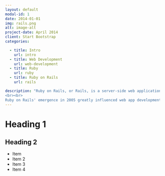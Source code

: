 ```yaml
---
layout: default
modal-id: 1
date: 2014-01-01
img: rails.png
alt: image-alt
project-date: April 2014
client: Start Bootstrap
categories: 

  - title: Intro
    url: intro
  - title: Web Development
    url: web-development
  - title: Ruby
    url: ruby
  - title: Ruby on Rails
    url: rails

description: "Ruby on Rails, or Rails, is a server-side web application framework written in Ruby. Rails is a model–view–controller (MVC) framework, providing default structures for a database, a web service, and web pages. It encourages and facilitates the use of web standards such as JSON or XML for data transfer and HTML, CSS and JavaScript for user interfacing. In addition to MVC, Rails emphasizes the use of other well-known software engineering patterns and paradigms, including convention over configuration (CoC), don't repeat yourself (DRY), and the active record pattern.[4]
<br><br>
Ruby on Rails' emergence in 2005 greatly influenced web app development, through innovative features such as seamless database table creations, migrations, and scaffolding of views to enable rapid application development. Ruby on Rails' influence on other web frameworks remains apparent today, with many frameworks in other languages borrowing its ideas, including Django in Python, Catalyst in Perl, Laravel and CakePHP in PHP, Phoenix in Elixir, Play in Scala, and Sails.js in Node.js."
---
```


# Heading 1

## Heading 2

- Item
- Item 2
- Item 3
- Item 4
